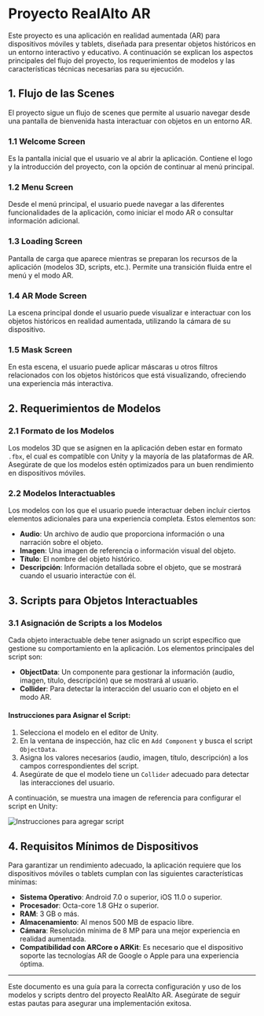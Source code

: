 # Proyecto RealAlto AR

Este proyecto es una aplicación en realidad aumentada (AR) para dispositivos móviles y tablets, diseñada para presentar objetos históricos en un entorno interactivo y educativo. A continuación se explican los aspectos principales del flujo del proyecto, los requerimientos de modelos y las características técnicas necesarias para su ejecución.

## 1. Flujo de las Scenes

El proyecto sigue un flujo de scenes que permite al usuario navegar desde una pantalla de bienvenida hasta interactuar con objetos en un entorno AR.

### 1.1 Welcome Screen
Es la pantalla inicial que el usuario ve al abrir la aplicación. Contiene el logo y la introducción del proyecto, con la opción de continuar al menú principal.

### 1.2 Menu Screen
Desde el menú principal, el usuario puede navegar a las diferentes funcionalidades de la aplicación, como iniciar el modo AR o consultar información adicional.

### 1.3 Loading Screen
Pantalla de carga que aparece mientras se preparan los recursos de la aplicación (modelos 3D, scripts, etc.). Permite una transición fluida entre el menú y el modo AR.

### 1.4 AR Mode Screen
La escena principal donde el usuario puede visualizar e interactuar con los objetos históricos en realidad aumentada, utilizando la cámara de su dispositivo.

### 1.5 Mask Screen
En esta escena, el usuario puede aplicar máscaras u otros filtros relacionados con los objetos históricos que está visualizando, ofreciendo una experiencia más interactiva.

## 2. Requerimientos de Modelos

### 2.1 Formato de los Modelos
Los modelos 3D que se asignen en la aplicación deben estar en formato `.fbx`, el cual es compatible con Unity y la mayoría de las plataformas de AR. Asegúrate de que los modelos estén optimizados para un buen rendimiento en dispositivos móviles.

### 2.2 Modelos Interactuables
Los modelos con los que el usuario puede interactuar deben incluir ciertos elementos adicionales para una experiencia completa. Estos elementos son:
- **Audio**: Un archivo de audio que proporciona información o una narración sobre el objeto.
- **Imagen**: Una imagen de referencia o información visual del objeto.
- **Título**: El nombre del objeto histórico.
- **Descripción**: Información detallada sobre el objeto, que se mostrará cuando el usuario interactúe con él.

## 3. Scripts para Objetos Interactuables

### 3.1 Asignación de Scripts a los Modelos

Cada objeto interactuable debe tener asignado un script específico que gestione su comportamiento en la aplicación. Los elementos principales del script son:

- **ObjectData**: Un componente para gestionar la información (audio, imagen, título, descripción) que se mostrará al usuario.
- **Collider**: Para detectar la interacción del usuario con el objeto en el modo AR.

#### Instrucciones para Asignar el Script:
1. Selecciona el modelo en el editor de Unity.
2. En la ventana de inspección, haz clic en `Add Component` y busca el script `ObjectData`.
3. Asigna los valores necesarios (audio, imagen, título, descripción) a los campos correspondientes del script.
4. Asegúrate de que el modelo tiene un `Collider` adecuado para detectar las interacciones del usuario.

A continuación, se muestra una imagen de referencia para configurar el script en Unity:

![Instrucciones para agregar script](ruta-de-la-imagen)

## 4. Requisitos Mínimos de Dispositivos

Para garantizar un rendimiento adecuado, la aplicación requiere que los dispositivos móviles o tablets cumplan con las siguientes características mínimas:

- **Sistema Operativo**: Android 7.0 o superior, iOS 11.0 o superior.
- **Procesador**: Octa-core 1.8 GHz o superior.
- **RAM**: 3 GB o más.
- **Almacenamiento**: Al menos 500 MB de espacio libre.
- **Cámara**: Resolución mínima de 8 MP para una mejor experiencia en realidad aumentada.
- **Compatibilidad con ARCore o ARKit**: Es necesario que el dispositivo soporte las tecnologías AR de Google o Apple para una experiencia óptima.

---

Este documento es una guía para la correcta configuración y uso de los modelos y scripts dentro del proyecto RealAlto AR. Asegúrate de seguir estas pautas para asegurar una implementación exitosa.
